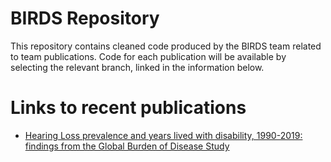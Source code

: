 # BIRDS Repository
This repository contains cleaned code produced by the BIRDS team related to team publications. Code for each publication will be available by selecting the relevant branch, linked in the information below.

# Links to recent publications
* [Hearing Loss prevalence and years lived with disability, 1990-2019: findings from the Global Burden of Disease Study](https://github.com/ihmeuw/bird/tree/hearing-lancet-2021)
